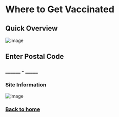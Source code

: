 # Where to Get Vaccinated
## Quick Overview
![image](https://user-images.githubusercontent.com/89262261/158026116-69b7b353-cd94-466a-bbb8-173616956f82.png)

## Enter Postal Code
### ______ - _____
### Site Information
![image](https://user-images.githubusercontent.com/89262261/158026190-6258405e-58c5-4281-9bd3-1354ff8f38d1.png)

### [Back to home](index)

